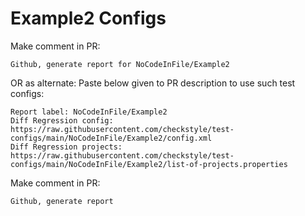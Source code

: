 # Example2 Configs
Make comment in PR:
```
Github, generate report for NoCodeInFile/Example2
```
OR as alternate:
Paste below given to PR description to use such test configs:
```
Report label: NoCodeInFile/Example2
Diff Regression config: https://raw.githubusercontent.com/checkstyle/test-configs/main/NoCodeInFile/Example2/config.xml
Diff Regression projects: https://raw.githubusercontent.com/checkstyle/test-configs/main/NoCodeInFile/Example2/list-of-projects.properties
```
Make comment in PR:
```
Github, generate report
```
